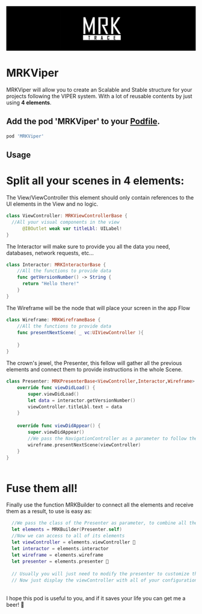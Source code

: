 <img src="https://github.com/mrktrace/MRKViper/blob/master/mrklogo.jpg" alt="MRKTrace Logo">

# MRKViper

MRKViper will allow you to create an Scalable and Stable structure for your projects following the VIPER system.
With a lot of reusable contents by just using <b>4 elements</b>.

## Add the pod 'MRKViper' to your [Podfile](http://guides.cocoapods.org/using/the-podfile.html).

  ```ruby
  pod 'MRKViper'
  ```
  
  ## Usage

# Split all your scenes in 4 elements:

The View/ViewController this element should only contain references to the UI elements in the View and no logic.

```swift
class ViewController: MRKViewControllerBase {
  //All your visual components in the view
      @IBOutlet weak var titleLbl: UILabel!
}
```

The Interactor will make sure to provide you all the data you need, databases, network requests, etc...

```swift
class Interactor: MRKInteractorBase {
    //All the functions to provide data
    func getVersionNumber() -> String {
      return "Hello there!"
    }
}
```

The Wireframe will be the node that will place your screen in the app Flow

```swift
class Wireframe: MRKWireframeBase {
    //All the functions to provide data
    func presentNextScene( _ vc:UIViewController ){
    
    }
}
```

The crown's jewel, the Presenter, this fellow will gather all the previous elements and connect them to provide instructions in the whole Scene.

```swift
class Presenter: MRKPresenterBase<ViewController,Interactor,Wireframe>  {
    override func viewDidLoad() {
        super.viewDidLoad()
        let data = interactor.getVersionNumber()
        viewController.titleLbl.text = data
    }
    
    override func viewDidAppear() {
        super.viewDidAppear()
        //We pass the NavigationController as a parameter to follow the same navigation
        wireframe.presentNextScene(viewController)
    }
}
    
```

# Fuse them all!

Finally use the function MRKBuilder to connect all the elements and receive them as a result, to use is easy as:

```swift
  //We pass the class of the Presenter as parameter, to combine all the elements
  let elements = MRKBuilder(Presenter.self)
  //Now we can access to all of its elements
  let viewController = elements.viewController 👑
  let interactor = elements.interactor
  let wireframe = elements.wireframe
  let presenter = elements.presenter 👑
  
  // Usually you will just need to modify the presenter to customize the represented data
  // Now just display the viewController with all of your configuration.
  
```

I hope this pod is useful to you, and if it saves your life you can get me a beer! 🍺
